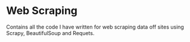 # Web Scraping
Contains all the code I have written for web scraping data off sites using Scrapy, BeautifulSoup and Requets.
